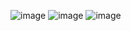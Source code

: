 ![image](https://github.com/user-attachments/assets/b5d6af96-3bf7-4260-8f1d-72524246730d)
![image](https://github.com/user-attachments/assets/5c334f1f-a114-45a0-b9db-94032db06a2e)
![image](https://github.com/user-attachments/assets/79b9660d-aa67-4e0a-80a8-b3269ee255fa)
